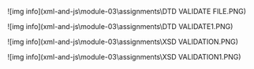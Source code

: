 ![img info](xml-and-js\module-03\assignments\DTD VALIDATE FILE.PNG)

![img info](xml-and-js\module-03\assignments\DTD VALIDATE1.PNG)

![img info](xml-and-js\module-03\assignments\XSD VALIDATION.PNG)

![img info](xml-and-js\module-03\assignments\XSD VALIDATION1.PNG)

